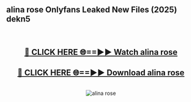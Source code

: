 <h2>alina rose Onlyfans Leaked New Files (2025) dekn5</h2>
<br>
<div align="center">
<h2><a href="https://mediafiles.top/alina_rose&ref=git" rel="nofollow">🔴 CLICK HERE 🌐==►► Watch alina rose</a></h2>
<h2><a href="https://mediafiles.top/alina_rose&ref=git" rel="nofollow">🔴 CLICK HERE 🌐==►► Download alina rose</a></h2>
<br>
<a href="https://mediafiles.top/alina_rose&ref=git" rel="nofollow" data-target="animated-image.originalLink"><img src="https://i.ibb.co.com/xMMVF88/686577567.gif" alt="alina rose" style="max-width: 100%; display: inline-block;" data-target="animated-image.originalImage"></a>
</div>
<br>
<br>